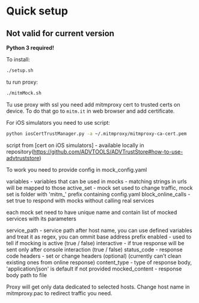 # Quick setup

## Not valid for current version

**Python 3 required!**

To install:

``` bash
./setup.sh
```

tu run proxy:

``` bash
./mitmMock.sh
```

Tu use proxy with ssl you need add mitmproxy cert to trusted certs on device. To do that go to `mitm.it` in web browser and add certificate.

For iOS simulators you need to use script:

```bash
python iosCertTrustManager.py -a ~/.mitmproxy/mitmproxy-ca-cert.pem
```

script from [cert on iOS simulators] - available locally in repository(https://github.com/ADVTOOLS/ADVTrustStore#how-to-use-advtruststore)

To work you need to provide config in mock_config.yaml

variables - variables that can be used in mocks - matching strings in urls will be mapped to those
active_set - mock set used to change traffic, mock set is folder with 'mitm_' prefix containing config.yaml
block_online_calls - set true to respond with mocks without calling real services

each mock set need to have unique name and contain list of mocked services with its parameters

service_path - service path after host name, you can use defined variables and treat it as regex, you can ommit base address prefix
enabled - used to tell if mocking is active (true / false)
interactive - if true response will be sent only after console interaction (true / false)
status_code - response code
headers - set or change headers (optional) (currently can't clean existing ones from online response)
content_type - type of response body, 'application/json' is default if not provided
mocked_content - response body path to file

Proxy will get only data dedicated to selected hosts. Change host name in mitmproxy.pac to redirect traffic you need.